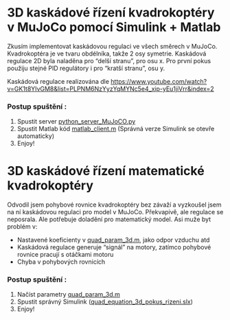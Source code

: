 # 3D kaskádové řízení kvadrokoptéry v MuJoCo pomocí Simulink + Matlab

Zkusím implementovat kaskádovou regulaci ve všech směrech v MuJoCo. 
Kvadrokoptéra je ve tvaru obdélníka, takže 2 osy symetrie. 
Kaskádová regulace 2D byla naladěna pro “delší stranu”, pro osu x. 
Pro první pokus použiju stejné PID regulátory i pro “kratší stranu”, osu y.

Kaskádová regulace realizována dle
https://www.youtube.com/watch?v=GK1t8YIvGM8&list=PLPNM6NzYyzYqMYNc5e4_xip-yEu1jiVrr&index=2


### Postup spuštění :
1.	Spustit server [python_server_MuJoCO.py](python_server_MuJoCO.py)
2.	Spustit Matlab kód [matlab_client.m](matlab_client.m) (Správná verze Simulink se otevře automaticky)
3.	Enjoy!


# 3D kaskádové řízení matematické kvadrokoptéry
Odvodil jsem pohybové rovnice kvadrokoptéry bez závaží a vyzkoušel jsem na ní kaskádovou regulaci pro model v MuJoCo. Překvapivě, ale regulace se neposrala. Ale potřebuje doladění pro matematický model. Asi muže byt problém v:
* Nastavené koeficienty v [quad_param_3d.m](quad_param_3d.m), jako odpor vzduchu atd
* Kaskádová regulace generuje “signál” na motory, zatímco pohybové rovnice pracují s otáčkami motoru 
* Chyba v pohybových rovnicích

### Postup spuštění :
1.	Načíst parametry [quad_param_3d.m](quad_param_3d.m)
2.	Spustit správný Simulink ([quad_equation_3d_pokus_rizeni.slx](quad_equation_3d_pokus_rizeni.slx))
3.	Enjoy!
